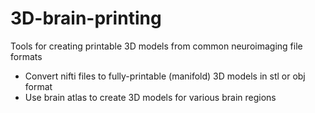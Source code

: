 # 3D-brain-printing
Tools for creating printable 3D models from common neuroimaging file formats

* Convert nifti files to fully-printable (manifold) 3D models in stl or obj format
* Use brain atlas to create 3D models for various brain regions
